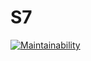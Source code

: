 # S7
[![Maintainability](https://api.codeclimate.com/v1/badges/72509f5c509a66e3ebc0/maintainability)](https://codeclimate.com/github/Monsieur76/S7/maintainability)
